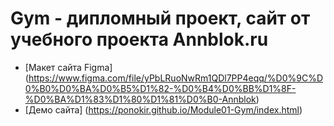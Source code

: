 # Gym - дипломный проект, сайт от учебного проекта Annblok.ru

* [Макет сайта Figma] (https://www.figma.com/file/yPbLRuoNwRm1QDl7PP4eqq/%D0%9C%D0%B0%D0%BA%D0%B5%D1%82-%D0%B4%D0%BB%D1%8F-%D0%BA%D1%83%D1%80%D1%81%D0%B0-Annblok)
* [Демо сайта] (https://ponokir.github.io/Module01-Gym/index.html)

